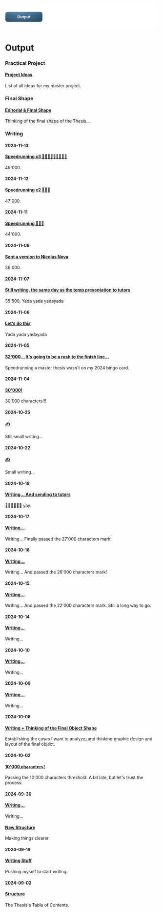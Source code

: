![](../E_ASSETS/repo-images/skeuomorphism_output.png)
# Output

### Practical Project
#### [Project Ideas](PRACTICAL-PROJECT/Practical_Project_Ideas.md)
List of all ideas for my master project.

### Final Shape
#### [Editorial & Final Shape](Editorial/Final_Shape.md)
Thinking of the final shape of the Thesis...

### Writing

#### **2024-11-13**
#### [Speedrunning x3 🏃‍♂️‍➡️🏃‍♂️‍➡️🏃‍♂️‍➡️](WRITING/2024-11-13/241113_Skeuomorphism.md)
49'000.

#### **2024-11-12**
#### [Speedrunning x2 🏃‍♂️‍➡️](WRITING/2024-11-12/241112_Skeuomorphism.md)
47'000.

#### **2024-11-11**
#### [Speedrunning 🏃‍♂️‍➡️](WRITING/2024-11-11/241111_Skeuomorphism.md)
44'000.

#### **2024-11-08**
#### [Sent a version to Nicolas Nova](WRITING/2024-11-08/241108_Skeuomorphism.md)
36'000.

#### **2024-11-07**
#### [Still writing, the same day as the temp presentation to tutors](WRITING/2024-11-07/241107_Skeuomorphism.md)
35'500, Yada yada yadayada

#### **2024-11-06**
#### [Let's do this ](WRITING/2024-11-06/241106_Skeuomorphism.md)
Yada yada yadayada

#### **2024-11-05**
#### [32'000... It's going to be a rush to the finish line... ](WRITING/2024-11-05/241105_Skeuomorphism.md)
Speedrunning a master thesis wasn't on my 2024 bingo card.

#### **2024-11-04**
#### [30'000! ](WRITING/2024-11-04/241104_Skeuomorphism.md)
30'000 characters!!!

#### **2024-10-25**
#### [✍️ ](WRITING/2024-10-25/241025_Skeuomorphism.md)
Still small writing...

#### **2024-10-22**
#### [✍️](WRITING/2024-10-22/241022_Skeuomorphism.md)
Small writing...

#### **2024-10-18**
#### [Writing... And sending to tutors](WRITING/2024-10-18/241018_Skeuomorphism.md)
🎉🎉🎉🎉🎉🎉 yay.

#### **2024-10-17**
#### [Writing...](WRITING/2024-10-17/241017_Skeuomorphism.md)
Writing... Finally passed the 27'000 characters mark!

#### **2024-10-16**
#### [Writing...](WRITING/2024-10-16/241016_Skeuomorphism.md)
Writing... And passed the 26'000 characters mark!

#### **2024-10-15**
#### [Writing...](WRITING/2024-10-15/241015_Skeuomorphism.md)
Writing... And passed the 22'000 characters mark. Still a long way to go.

#### **2024-10-14**
#### [Writing...](WRITING/2024-10-14/241014_Skeuomorphism.md)
Writing...

#### **2024-10-10**
#### [Writing...](WRITING/2024-10-10/241010_Skeuomorphism.md)
Writing...

#### **2024-10-09**
#### [Writing...](WRITING/2024-10-09/241009_Skeuomorphism.md)
Writing...
#### **2024-10-08**
#### [Writing + Thinking of the Final Object Shape](WRITING/2024-10-08/241008_Skeuomorphism.md)
Establishing the cases I want to analyze, and thinking graphic design and layout of the final object.

#### **2024-10-02**
#### [10'000 characters!](WRITING/2024-10-02/241002_Skeuomorphism.md)
Passing the 10'000 characters threshold. A bit late, but let's trust the process.

#### **2024-09-30**
#### [Writing...](WRITING/2024-09-30/240930_Skeuomorphism.md)
Writing...

#### [New Structure](WRITING/2024-09-30/240930_Structure.md)
Making things clearer.

#### **2024-09-19**
#### [Writing Stuff](WRITING/2024-09-19/240919_Writing-Stuff.md)
Pushing myself to start writing.

#### **2024-09-02**
#### [Structure](WRITING/2024-09-02/240902_Structure.md)
The Thesis's Table of Contents.